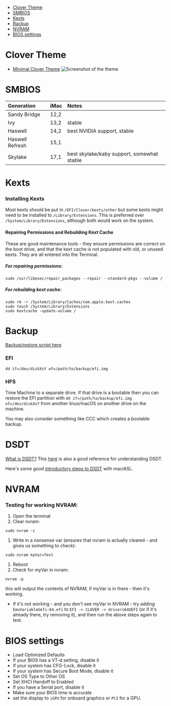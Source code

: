 - [Clover Theme](#clover-theme)
- [SMBIOS](#smbios)
- [Kexts](#kexts)
- [Backup](#backup)
- [NVRAM](#nvram)
- [BIOS settings](#bios-settings)

# Clover Theme
- [Minimal Clover Theme](https://github.com/theracermaster/clover-minimal)
![Screenshot of the theme](http://i.imgbox.com/4gssLdSI.png)

# SMBIOS

Generation | iMac | Notes
:----|:----|:----
Sandy Bridge | 12,2 |
Ivy | 13,2 | stable
Haswell | 14,2 | best NVIDIA support, stable
Haswell Refresh | 15,1 |
Skylake | 17,1 | best skylake/kaby support, somewhat stable

# Kexts

### Installing Kexts
Most kexts should be put in `/EFI/Clover/kexts/other` but some kexts might need to be installed to `/Library/Extensions`. This is preferred over `/System/Library/Extensions`, although both would work on the system.

#### Repairing Permissions and Rebuilding Kext Cache
These are good maintenance tools - they ensure permissions are correct on the boot drive, and that the kext cache is not populated with old, or unused kexts. They are all entered into the Terminal.
##### For repairing permissions:
```
sudo /usr/libexec/repair_packages --repair --standard-pkgs --volume /
```

##### For rebuilding kext cache:
```
sudo rm -r /System/Library/Caches/com.apple.kext.caches
sudo touch /System/Library/Extensions
sudo kextcache -update-volume /
```

# Backup
[Backup/restore script here](https://github.com/corpnewt/EFI-Backup-Restore)

### EFI
```
dd if=/dev/diskXsY of=/path/to/backup/efi.img
```

### HFS
Time Machine to a separate drive. If that drive is a bootable then you can restore the EFI partition with `dd if=/path/to/backup/efi.img of=/dev/diskXsY` from another linux/macOS on another drive on the machine.

You may also consider something like CCC which creates a bootable backup.


# DSDT
[What is DSDT?](http://wiki.osx86project.org/wiki/index.php/DSDT) This [here](https://clover-wiki.zetam.org/Fixing-DSDT) is also a good reference for understanding DSDT.

Here's some good [introductory steps to DSDT](http://www.macbreaker.com/2014/03/how-to-edit-your-own-dsdt-with-maciasl.html) with maciASL.


# NVRAM

### Testing for working NVRAM:
1. Open the terminal
1. Clear nvram:
```
sudo nvram -c
```
1. Write in a nonsense var (ensures that nvram is actually cleared - and gives us something to check):
```
sudo nvram myVar=Test
```
1. Reboot
1. Check for myVar in nvram:
```
nvram -p
```
this will output the contents of NVRAM, if myVar is in there - then it's working.
  - If it's not working - and you don't see myVar in NVRAM - try adding `EmuVariableUefi-64.efi` to `EFI -> CLOVER -> drivers64UEFI` (or if it's already there, try removing it), and then run the above steps again to test.


# BIOS settings
+ Load Optimized Defaults
+ If your BIOS has a VT-d setting, disable it
+ If your system has CFG-Lock, disable it
+ If your system has Secure Boot Mode, disable it
+ Set OS Type to Other OS
+ Set XHCI Handoff to Enabled
+ If you have a Serial port, disable it
+ Make sure your BIOS time is accurate
+ set the display to `iGPU` for onboard graphics or `PCI` for a GPU.
